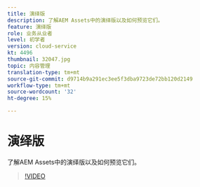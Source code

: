 ```yaml
---
title: 演绎版
description: 了解AEM Assets中的演绎版以及如何预览它们。
feature: 演绎版
role: 业务从业者
level: 初学者
version: cloud-service
kt: 4496
thumbnail: 32047.jpg
topic: 内容管理
translation-type: tm+mt
source-git-commit: d9714b9a291ec3ee5f3dba9723de72bb120d2149
workflow-type: tm+mt
source-wordcount: '32'
ht-degree: 15%

---
```



# 演绎版

了解AEM Assets中的演绎版以及如何预览它们。

>[!VIDEO](https://video.tv.adobe.com/v/32047/?quality=12&learn=on&hidetitle=true)